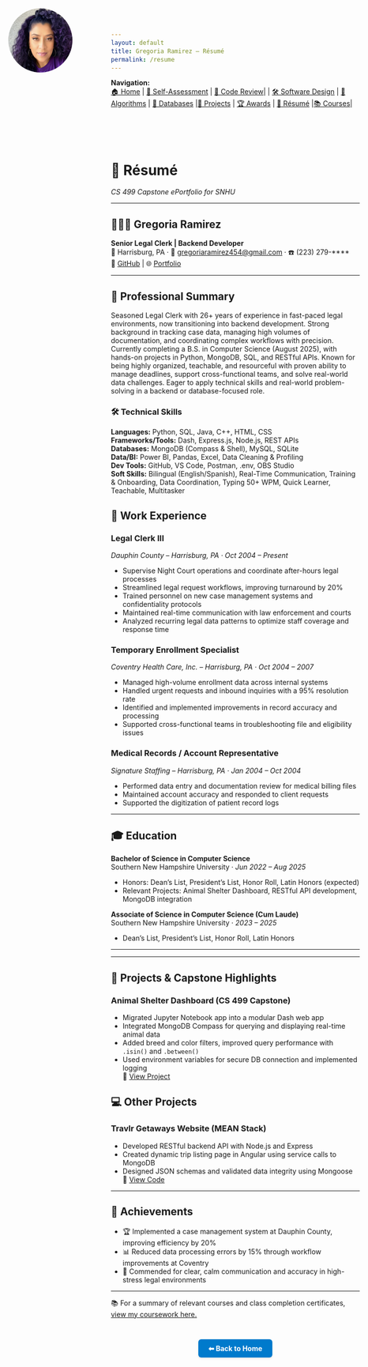 ```yaml
---
layout: default
title: Gregoria Ramirez – Résumé
permalink: /resume
---
```


**Navigation:**  
[🏠 Home](index.md) | [📝 Self-Assessment](self-assessment.md) | [🎥 Code Review](code-review.md)| | [🛠️ Software Design](artifact-software.md) | [🧠 Algorithms](artifact-algorithms.md) | [💾 Databases](artifact-databases.md) |[📂 Projects](projects.md)  | [🏆 Awards](awards.md) | [📄 Résumé](resume.md) |[📚 Courses](courses.md)|

<style>
  .top-left-photo {
    position: absolute;
    top: 20px;
    left: 20px;
    width: 130px;
    height: 130px;
    border-radius: 50%;
    z-index: 1000;
  }

  .top-space {
    padding-top: 50px;
  }
</style>

<img src="/assets/myphoto.jpg" alt="Gregoria Ramirez headshot" class="top-left-photo">
<div class="top-space"></div>

# 📄 Résumé  
_CS 499 Capstone ePortfolio for SNHU_

---

## 👩🏽‍💼 Gregoria Ramirez  
**Senior Legal Clerk \|  Backend Developer**  
📍 Harrisburg, PA · 
📧 gregoriaramirez454@gmail.com · ☎️ (223) 279-*\*\*\*  
🔗 [GitHub](https://github.com/GregoriaRamirez) | 🌐 [Portfolio](https://gregoriaramirez.github.io/)

---

## 🧩 Professional Summary

Seasoned Legal Clerk with 26+ years of experience in fast-paced legal environments, now transitioning into backend development. Strong background in tracking case data, managing high volumes of documentation, and coordinating complex workflows with precision. Currently completing a B.S. in Computer Science (August 2025), with hands-on projects in Python, MongoDB, SQL, and RESTful APIs. Known for being highly organized, teachable, and resourceful with proven ability to manage deadlines, support cross-functional teams, and solve real-world data challenges. Eager to apply technical skills and real-world problem-solving in a backend or database-focused role.


### 🛠️ Technical Skills

**Languages:** Python, SQL, Java, C++, HTML, CSS  
**Frameworks/Tools:** Dash, Express.js, Node.js, REST APIs  
**Databases:** MongoDB (Compass & Shell), MySQL, SQLite  
**Data/BI:** Power BI, Pandas, Excel, Data Cleaning & Profiling  
**Dev Tools:** GitHub, VS Code, Postman, .env, OBS Studio  
**Soft Skills:** Bilingual (English/Spanish), Real-Time Communication, Training & Onboarding, Data Coordination, Typing 50+ WPM, Quick Learner, Teachable, Multitasker

## 💼 Work Experience

### **Legal Clerk III**  
*Dauphin County – Harrisburg, PA · Oct 2004 – Present*  
- Supervise Night Court operations and coordinate after-hours legal processes  
- Streamlined legal request workflows, improving turnaround by 20%  
- Trained personnel on new case management systems and confidentiality protocols  
- Maintained real-time communication with law enforcement and courts  
- Analyzed recurring legal data patterns to optimize staff coverage and response time  

### **Temporary Enrollment Specialist**  
*Coventry Health Care, Inc. – Harrisburg, PA · Oct 2004 – 2007*  
- Managed high-volume enrollment data across internal systems  
- Handled urgent requests and inbound inquiries with a 95% resolution rate  
- Identified and implemented improvements in record accuracy and processing  
- Supported cross-functional teams in troubleshooting file and eligibility issues  

### **Medical Records / Account Representative**  
*Signature Staffing – Harrisburg, PA · Jan 2004 – Oct 2004*  
- Performed data entry and documentation review for medical billing files  
- Maintained account accuracy and responded to client requests  
- Supported the digitization of patient record logs  


---

## 🎓 Education

**Bachelor of Science in Computer Science**  
Southern New Hampshire University · *Jun 2022 – Aug 2025*  
- Honors: Dean’s List, President’s List, Honor Roll, Latin Honors (expected)  
- Relevant Projects: Animal Shelter Dashboard, RESTful API development, MongoDB integration  

**Associate of Science in Computer Science (Cum Laude)**  
Southern New Hampshire University · *2023 – 2025*  
- Dean’s List, President’s List, Honor Roll, Latin Honors  

---


---

## 🚀 Projects & Capstone Highlights

### **Animal Shelter Dashboard (CS 499 Capstone)**  
- Migrated Jupyter Notebook app into a modular Dash web app  
- Integrated MongoDB Compass for querying and displaying real-time animal data  
- Added breed and color filters, improved query performance with `.isin()` and `.between()`  
- Used environment variables for secure DB connection and implemented logging  
🔗 [View Project](https://gregoriaramirez.github.io/)

## 💻 Other Projects
### **Travlr Getaways Website (MEAN Stack)**  
- Developed RESTful backend API with Node.js and Express  
- Created dynamic trip listing page in Angular using service calls to MongoDB  
- Designed JSON schemas and validated data integrity using Mongoose  
🔗 [View Code](https://github.com/GregoriaRamirez/CS465-Full-Stack-Dev-I)

---

## 🏅 Achievements

- 🏆 Implemented a case management system at Dauphin County, improving efficiency by 20%  
- 📊 Reduced data processing errors by 15% through workflow improvements at Coventry  
- 📣 Commended for clear, calm communication and accuracy in high-stress legal environments  

---
📚 For a summary of relevant courses and class completion certificates, [view my coursework here.](courses.md)


<div style="text-align: center; margin-top: 3em;">
  <a href="/" style="
    display: inline-block;
    padding: 10px 20px;
    background-color: #007acc;
    color: white;
    border-radius: 6px;
    text-decoration: none;
    font-weight: bold;
    box-shadow: 0 2px 4px rgba(0,0,0,0.1);
  ">⬅ Back to Home</a>
</div>


